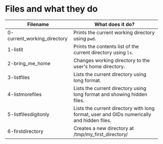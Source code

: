 # Files and what they do

| Filename | What does it do? |
| -------- | ---------------- |
| 0-current_working_directory | Prints the current working directory using `pwd`. |
| 1-listit | Prints the contents list of the current directory using `ls`. |
| 2-bring_me_home | Changes working directory to the user's home directory. |
| 3-listfiles | Lists the current directory using long format. |
| 4-listmorefiles | Lists the current directory using long format and showing hidden files. |
| 5-listfilesdigitonly | Lists the current directory with long format, user and GIDs numerically and hidden files. |
| 6-firstdirectory | Creates a new directory at /tmp/my_first_directory/ |

